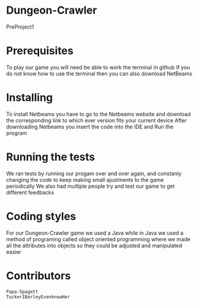 # Dungeon-Crawler
PreProject1
# Prerequisites
  To play our game you will need be able to work the terminal in github
  If you do not know how to use the terminal  then you can also download NetBeams 
# Installing
   To install Netbeams you have to go to the Netbeams website and download the corresponding link to which ever version fits your current device
   After downloading Netbeams you insert the code into the IDE and Run the program 
# Running the tests
  We ran tests by running our progam over and over again, and constanly changing the code to keep making small ajustments to the game periodically 
  We also had multiple people try and test our game to get different  feedbacks 
  # Coding styles 
  For our Dungeon-Crawler game we used a Java
  while in Java we used a method of programing called object oriented programming where we made all the attributes into objects so they could be adjusted  and manipulated easier 
  # Contributors 
    Papa-Spagett
    TuckerIBarleyEvenknowHer
